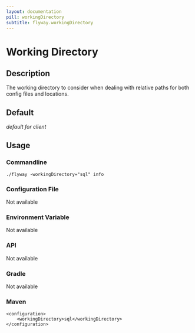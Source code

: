 ```yaml
---
layout: documentation
pill: workingDirectory
subtitle: flyway.workingDirectory
---
```


# Working Directory

## Description
The working directory to consider when dealing with relative paths for both config files and locations.

## Default
<i>default for client</i>

## Usage

### Commandline
```
./flyway -workingDirectory="sql" info
```

### Configuration File
Not available

### Environment Variable
Not available

### API
Not available

### Gradle
Not available

### Maven
```
<configuration>
    <workingDirectory>sql</workingDirectory>
</configuration>
```
